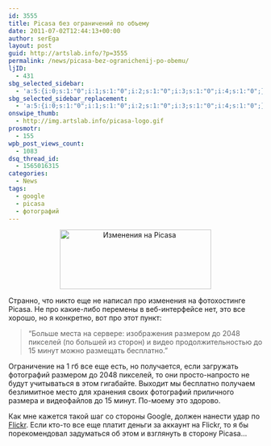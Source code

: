 ```yaml
---
id: 3555
title: Picasa без ограничений по объему
date: 2011-07-02T12:44:13+00:00
author: serEga
layout: post
guid: http://artslab.info/?p=3555
permalink: /news/picasa-bez-ogranichenij-po-obemu/
ljID:
  - 431
sbg_selected_sidebar:
  - 'a:5:{i:0;s:1:"0";i:1;s:1:"0";i:2;s:1:"0";i:3;s:1:"0";i:4;s:1:"0";}'
sbg_selected_sidebar_replacement:
  - 'a:5:{i:0;s:1:"0";i:1;s:1:"0";i:2;s:1:"0";i:3;s:1:"0";i:4;s:1:"0";}'
onswipe_thumb:
  - http://img.artslab.info/picasa-logo.gif
prosmotr:
  - 155
wpb_post_views_count:
  - 1083
dsq_thread_id:
  - 1565016315
categories:
  - News
tags:
  - google
  - picasa
  - фотографий
---
```

<center>
  <a href="http://img.artslab.info/picasa-logo.gif"><img src="http://img.artslab.info/picasa-logo-300x118.gif" alt="Изменения на Picasa" title="picasa-logo" width="300" height="118" class="alignnone size-medium wp-image-3558" /></a>
</center>

Странно, что никто еще не написал про изменения на фотохостинге Picasa. Не про какие-либо перемены в веб-интерфейсе нет, это все хорошо, но я конкретно, вот про этот пункт:

> &#8220;Больше места на сервере: изображения размером до 2048 пикселей (по большей из сторон) и видео продолжительностью до 15 минут можно размещать бесплатно.&#8221;

Ограничение на 1 гб все еще есть, но получается, если загружать фотографий размером до 2048 пикселей, то они просто-напросто не будут учитываться в этом гигабайте. Выходит мы бесплатно получаем безлимитное место для хранения своих фотографий приличного размера и видеофайлов до 15 минут. По-моему это здорово.

Как мне кажется такой шаг со стороны Google, должен нанести удар по [Flickr](http://www.flickr.com/). Если кто-то все еще платит деньги за аккаунт на Flickr, то я бы порекомендовал задуматься об этом и взглянуть в сторону Picasa&#8230;